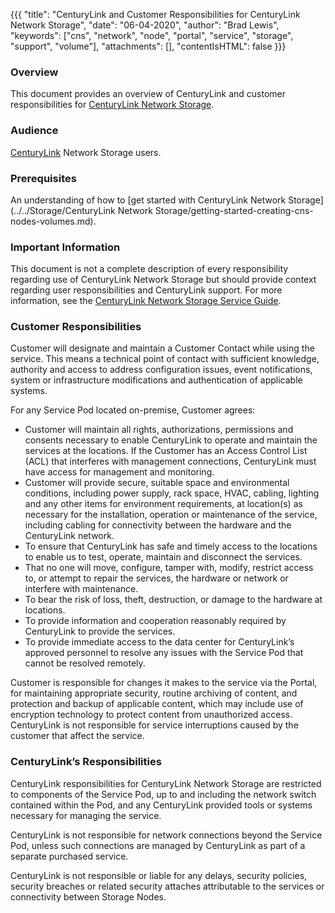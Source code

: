 {{{
  "title": "CenturyLink and Customer Responsibilities for CenturyLink Network Storage",
  "date": "06-04-2020",
  "author": "Brad Lewis",
  "keywords": ["cns", "network", "node", "portal", "service", "storage", "support", "volume"],
  "attachments": [],
  "contentIsHTML": false
}}}

### Overview

This document provides an overview of CenturyLink and customer responsibilities for [CenturyLink Network Storage](https://www.ctl.io/centurylink-network-storage/).

### Audience

[CenturyLink](http://www.centurylink.com/) Network Storage users.

### Prerequisites

An understanding of how to [get started with CenturyLink Network Storage](../../Storage/CenturyLink Network Storage/getting-started-creating-cns-nodes-volumes.md).

### Important Information

This document is not a complete description of every responsibility regarding use of CenturyLink Network Storage but should provide context regarding user responsibilities and CenturyLink support. For more information, see the [CenturyLink Network Storage Service Guide](https://www.centurylink.com/asset/business/enterprise/service-guides/hosting/centurylink-network-storage-service-guide.pdf).

### Customer Responsibilities

Customer will designate and maintain a Customer Contact while using the service. This means a technical point of contact with sufficient knowledge, authority and access to address configuration issues, event notifications, system or infrastructure modifications and authentication of applicable systems.

For any Service Pod located on-premise, Customer agrees:

* Customer will maintain all rights, authorizations, permissions and consents necessary to enable CenturyLink to operate and maintain the services at the locations.
If the Customer has an Access Control List (ACL) that interferes with management connections, CenturyLink must have access for management and monitoring.
* Customer will provide secure, suitable space and environmental conditions, including power supply, rack space, HVAC, cabling, lighting and any other items for environment requirements, at location(s) as necessary for the installation, operation or maintenance of the service, including cabling for connectivity between the hardware and the CenturyLink network.
* To ensure that CenturyLink has safe and timely access to the locations to enable us to test, operate, maintain and disconnect the services.
* That no one will move, configure, tamper with, modify, restrict access to, or attempt to repair the services, the hardware or network or interfere with maintenance.
* To bear the risk of loss, theft, destruction, or damage to the hardware at locations.
* To provide information and cooperation reasonably required by CenturyLink to provide the services.
* To provide immediate access to the data center for CenturyLink’s approved personnel to resolve any issues with the Service Pod that cannot be resolved remotely.


Customer is  responsible for changes it makes to the service via the Portal, for maintaining appropriate security, routine archiving of content, and protection and backup of applicable content, which may include use of encryption technology to protect content from unauthorized access. CenturyLink is not responsible for service interruptions caused by the customer that affect the service.

### CenturyLink’s Responsibilities

CenturyLink responsibilities for CenturyLink Network Storage are restricted to components of the Service Pod, up to and including the network switch contained within the Pod, and any CenturyLink provided tools or systems necessary for managing the service.

CenturyLink is not responsible for network connections beyond the Service Pod, unless such connections are managed by CenturyLink as part of a separate purchased service.

CenturyLink is not responsible or liable for any delays, security policies, security breaches or related security attaches attributable to the services or connectivity between Storage Nodes.
